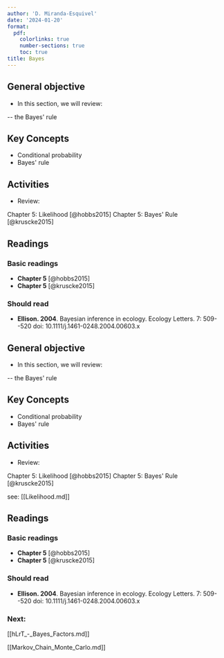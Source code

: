 ```yaml
---
author: 'D. Miranda-Esquivel'
date: '2024-01-20'
format:
  pdf:
    colorlinks: true
    number-sections: true
    toc: true
title: Bayes
---
```


General objective
-----------------

-   In this section, we will review:

-- the Bayes' rule

Key Concepts
------------

-   Conditional probability
-   Bayes' rule

Activities
----------

-   Review:

Chapter 5: Likelihood [@hobbs2015] Chapter 5: Bayes' Rule [@kruscke2015]

Readings
--------

### Basic readings

-   **Chapter 5** [@hobbs2015]
-   **Chapter 5** [@kruscke2015]

### Should read

-   **Ellison. 2004**. Bayesian inference in ecology. Ecology Letters. 7: 509--520 doi: 10.1111/j.1461-0248.2004.00603.x

General objective
-----------------

-   In this section, we will review:

-- the Bayes' rule

Key Concepts
------------

-   Conditional probability
-   Bayes' rule

Activities
----------

-   Review:

Chapter 5: Likelihood [@hobbs2015] Chapter 5: Bayes' Rule [@kruscke2015]

see: [[Likelihood.md]]

Readings
--------

### Basic readings

-   **Chapter 5** [@hobbs2015]
-   **Chapter 5** [@kruscke2015]

### Should read

-   **Ellison. 2004**. Bayesian inference in ecology. Ecology Letters. 7: 509--520 doi: 10.1111/j.1461-0248.2004.00603.x



### Next:


[[hLrT_-_Bayes_Factors.md]]

[[Markov_Chain_Monte_Carlo.md]]


